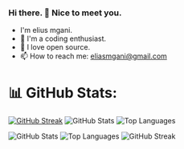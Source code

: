### Hi there. 👋 Nice to meet you.
- I'm elius mgani.
- 🫡 I'm a coding enthusiast.
- 💞 I love open source.
- 📫 How to reach me: eliasmgani@gmail.com

# 📊 GitHub Stats:
[![GitHub Streak](https://github-readme-streak-stats.herokuapp.com/?user=eliusmgani&theme=default&background=FFFFFF&stroke=000000)](https://git.io/streak-stats)
![GitHub Stats](https://github-readme-stats.vercel.app/api?username=eliusmgani&show_icons=true&theme=default)
![Top Languages](https://github-readme-stats.vercel.app/api/top-langs/?username=eliusmgani&layout=compact&theme=default)

![GitHub Stats](https://github-readme-stats.vercel.app/api?username=eliusmgani&show_icons=true&bg_color=FFFFFF&title_color=f77f00&icon_color=f77f00&text_color=000000&border_color=f77f00)
![Top Languages](https://github-readme-stats.vercel.app/api/top-langs/?username=eliusmgani&layout=compact&bg_color=FFFFFF&title_color=ffbe0b&text_color=000000&border_color=000000)
![GitHub Streak](https://github-readme-streak-stats.herokuapp.com/?user=eliusmgani&theme=default&background=FFFFFF&stroke=000000&ring=FF6B6B&fire=FF6B6B&currStreakNum=FF6B6B&sideNums=FF6B6B&currStreakLabel=FF6B6B&sideLabels=000000&dates=000000)


